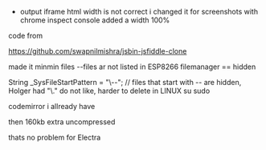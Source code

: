 * output iframe html width is not correct i changed it for screenshots with chrome inspect console added a width 100%


code from

https://github.com/swapnilmishra/jsbin-jsfiddle-clone

made it minmin files --files ar not listed in ESP8266 filemanager == hidden

 String _SysFileStartPattern =  "\\--"; // files that start with -- are hidden, Holger had  "\\." do not like, harder to delete in LINUX su sudo

codemirror i allready have

then 160kb extra uncompressed

thats no problem for Electra
